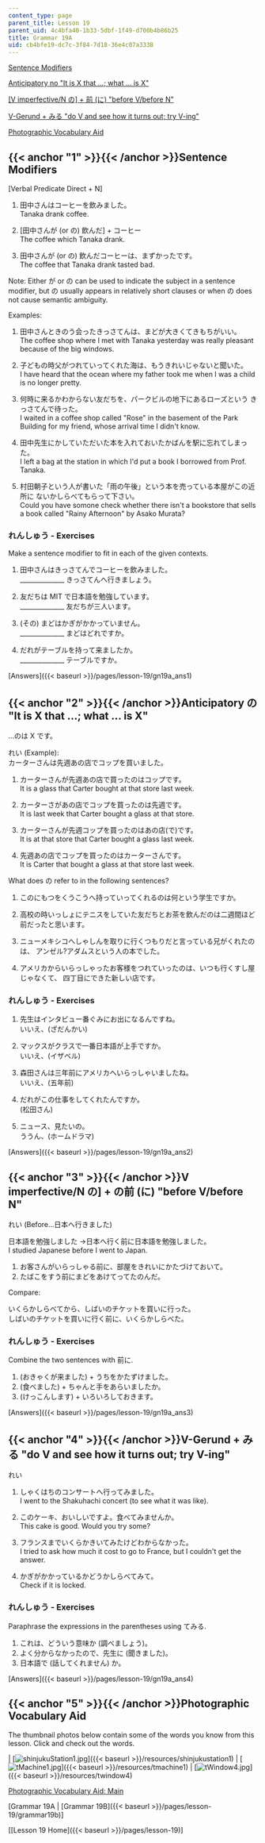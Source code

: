 ```yaml
---
content_type: page
parent_title: Lesson 19
parent_uid: 4c4bfa40-1b33-5dbf-1f49-d700b4b86b25
title: Grammar 19A
uid: cb4bfe19-dc7c-3f84-7d18-36e4c07a3338
---
```


[Sentence Modifiers](#1)

[Anticipatory no "It is X that ...; what ... is X"](#2)

[\[V imperfective/N の\] + 前 (に) "before V/before N"](#3)

[V-Gerund + みる "do V and see how it turns out; try V-ing"](#4)

[Photographic Vocabulary Aid](#5)

{{< anchor "1" >}}{{< /anchor >}}Sentence Modifiers
---------------------------------------------------

\[Verbal Predicate Direct + N\]

1.  田中さんはコーヒーを飲みました。  
    Tanaka drank coffee.
    
2.  \[田中さんが (or の) 飲んだ\] + コーヒー  
    The coffee which Tanaka drank.
    
3.  田中さんが (or の) 飲んだコーヒーは、まずかったです。  
    The coffee that Tanaka drank tasted bad.
    

Note: Either が or の can be used to indicate the subject in a sentence modifier, but の usually appears in relatively short clauses or when の does not cause semantic ambiguity.

Examples:

1.  田中さんときのう会ったきっさてんは、まどが大きくてきもちがいい。  
    The coffee shop where I met with Tanaka yesterday was really pleasant because of the big windows.
    
2.  子どもの時父がつれていってくれた海は、もうきれいじゃないと聞いた。  
    I have heard that the ocean where my father took me when I was a child is no longer pretty.
    
3.  何時に来るかわからない友だちを、パークビルの地下にあるローズという きっさてんで待った。  
    I waited in a coffee shop called "Rose" in the basement of the Park Building for my friend, whose arrival time I didn't know.
    
4.  田中先生にかしていただいた本を入れておいたかばんを駅に忘れてしまった。  
    I left a bag at the station in which I'd put a book I borrowed from Prof. Tanaka.
    
5.  村田朝子という人が書いた「雨の午後」という本を売っている本屋がこの近所に ないかしらべてもらって下さい。  
    Could you have somone check whether there isn't a bookstore that sells a book called "Rainy Afternoon" by Asako Murata?
    

### れんしゅう - Exercises

Make a sentence modifier to fit in each of the given contexts.

1.  田中さんはきっさてんでコーヒーを飲みました。  
    \_\_\_\_\_\_\_\_\_\_\_\_\_\_ きっさてんへ行きましょう。
    
2.  友だちは MIT で日本語を勉強しています。  
    \_\_\_\_\_\_\_\_\_\_\_\_\_\_ 友だちが三人います。
    
3.  (その) まどはかぎがかかっていません。  
    \_\_\_\_\_\_\_\_\_\_\_\_\_\_ まどはどれですか。
    
4.  だれがテーブルを持って来ましたか。  
    \_\_\_\_\_\_\_\_\_\_\_\_\_\_ テーブルですか。
    

[Answers]({{< baseurl >}}/pages/lesson-19/gn19a_ans1)

{{< anchor "2" >}}{{< /anchor >}}Anticipatory の "It is X that ...; what ... is X"
---------------------------------------------------------------------------------

…のは X です。

れい (Example):  
カーターさんは先週あの店でコップを買いました。

1.  カーターさんが先週あの店で買ったのはコップです。  
    It is a glass that Carter bought at that store last week.
    
2.  カーターさがあの店でコップを買ったのは先週です。  
    It is last week that Carter bought a glass at that store.
    
3.  カーターさんが先週コップを買ったのはあの店(で)です。  
    It is at that store that Carter bought a glass last week.
    
4.  先週あの店でコップを買ったのはカーターさんです。  
    It is Carter that bought a glass at that store last week.
    

What does の refer to in the following sentences?

1.  このにもつをくうこうへ持っていってくれるのは何という学生ですか。
    
2.  高校の時いっしょにテニスをしていた友だちとお茶を飲んだのは二週間ほど 前だったと思います。
    
3.  ニューメキシコへしゃしんを取りに行くつもりだと言っている兄がくれたのは、 アンゼル?アダムスという人の本でした。
    
4.  アメリカからいらっしゃったお客様をつれていったのは、いつも行くすし屋じゃなくて、 四丁目にできた新しい店です。
    

### れんしゅう - Exercises

1.  先生はインタビュー番ぐみにお出になるんですね。  
    いいえ、(ざだんかい)
    
2.  マックスがクラスで一番日本語が上手ですか。  
    いいえ、(イザベル)
    
3.  森田さんは三年前にアメリカへいらっしゃいましたね。  
    いいえ、(五年前)
    
4.  だれがこの仕事をしてくれたんですか。  
    (松田さん)
    
5.  ニュース、見たいの。  
    ううん、(ホームドラマ)
    

[Answers]({{< baseurl >}}/pages/lesson-19/gn19a_ans2)

{{< anchor "3" >}}{{< /anchor >}}V imperfective/N の\] + の前 (に) "before V/before N"
----------------------------------------------------------------------------------

れい (Before...日本へ行きました)

日本語を勉強しました →日本へ行く前に日本語を勉強しました。  
I studied Japanese before I went to Japan.

1.  お客さんがいらっしゃる前に、部屋をきれいにかたづけておいて。
2.  たばこをすう前にまどをあけてってたのんだ。

Compare:

いくらかしらべてから、しばいのチケットを買いに行った。  
しばいのチケットを買いに行く前に、いくらかしらべた。

### れんしゅう - Exercises

Combine the two sentences with 前に.

1.  (おきゃくが来ました) + うちをかたずけました。
2.  (食べました) + ちゃんと手をあらいましたか。
3.  (けっこんします) + いろいろしておきます。

[Answers]({{< baseurl >}}/pages/lesson-19/gn19a_ans3)

{{< anchor "4" >}}{{< /anchor >}}V-Gerund + みる "do V and see how it turns out; try V-ing"
-----------------------------------------------------------------------------------------

れい

1.  しゃくはちのコンサートへ行ってみました。  
    I went to the Shakuhachi concert (to see what it was like).
    
2.  このケーキ、おいしいですよ。食べてみませんか。  
    This cake is good. Would you try some?
    
3.  フランスまでいくらかきいてみたけどわからなかった。  
    I tried to ask how much it cost to go to France, but I couldn't get the answer.
    
4.  かぎがかかっているかどうかしらべてみて。  
    Check if it is locked.
    

### れんしゅう - Exercises

Paraphrase the expressions in the parentheses using てみる.

1.  これは、どういう意味か (調べましょう)。
2.  よく分からなかったので、先生に (聞きました)。
3.  日本語で (話してくれません) か。

[Answers]({{< baseurl >}}/pages/lesson-19/gn19a_ans4)

{{< anchor "5" >}}{{< /anchor >}}Photographic Vocabulary Aid
------------------------------------------------------------

The thumbnail photos below contain some of the words you know from this lesson. Click and check out the words.

| [![shinjukuStation1.jpg](BASEURL_PLACEHOLDER/resources/shinjukustation1)]({{< baseurl >}}/resources/shinjukustation1) | [![tMachine1.jpg](BASEURL_PLACEHOLDER/resources/tmachine1)]({{< baseurl >}}/resources/tmachine1) | [![tWindow4.jpg](BASEURL_PLACEHOLDER/resources/twindow4)]({{< baseurl >}}/resources/twindow4) 

[Photographic Vocabulary Aid: Main](http://web.mit.edu/21f.500/www/vocab-photo/index.html)

\[Grammar 19A | [Grammar 19B]({{< baseurl >}}/pages/lesson-19/grammar19b)\]

\[[Lesson 19 Home]({{< baseurl >}}/pages/lesson-19)\]